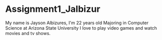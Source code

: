# Assignment1_Jalbizur

My name is Jayson Albizures, I'm 22 years old
Majoring in Computer Science at Arizona State University
I love to play video games and watch movies and tv shows.
